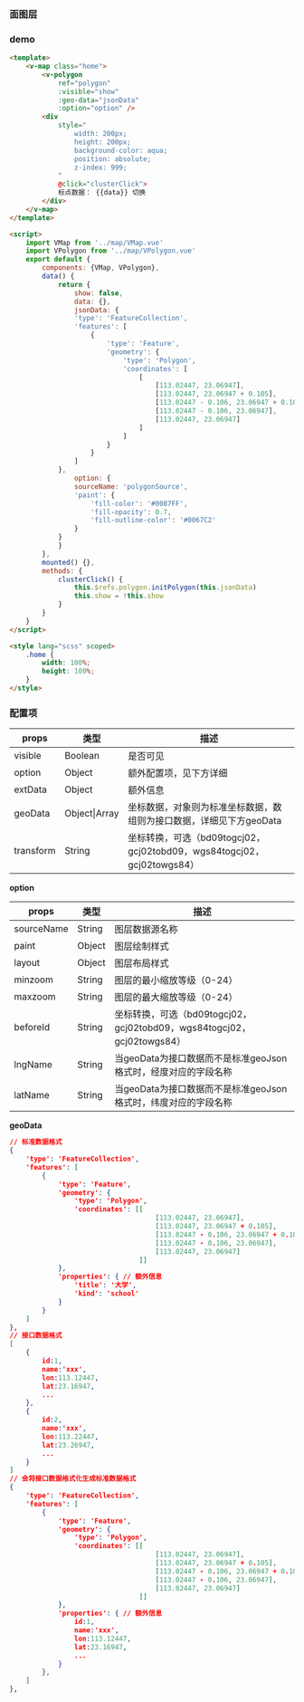 ### 面图层

### demo

```html
<template>
	<v-map class="home">
		<v-polygon
			ref="polygon"
			:visible="show"
			:geo-data="jsonData"
			:option="option" />
		<div
			style="
				width: 200px;
				height: 200px;
				background-color: aqua;
				position: absolute;
				z-index: 999;
			"
			@click="clusterClick">
			标点数据： {{data}} 切换
		</div>
	</v-map>
</template>

<script>
	import VMap from '../map/VMap.vue'
	import VPolygon from '../map/VPolygon.vue'
	export default {
		components: {VMap, VPolygon},
		data() {
			return {
				show: false,
				data: {},
                jsonData: {
				'type': 'FeatureCollection',
				'features': [
					{
						'type': 'Feature',
						'geometry': {
							'type': 'Polygon',
							'coordinates': [
								[
									[113.02447, 23.06947],
									[113.02447, 23.06947 + 0.105],
									[113.02447 - 0.106, 23.06947 + 0.105],
									[113.02447 - 0.106, 23.06947],
									[113.02447, 23.06947]
								]
							]
						}
					}
				]
			},
                option: {
				sourceName: 'polygonSource',
				'paint': {
					'fill-color': '#0087FF',
					'fill-opacity': 0.7,
					'fill-outline-color': '#0067C2'
				}
			}
			}
		},
		mounted() {},
		methods: {
			clusterClick() {
                this.$refs.polygon.initPolygon(this.jsonData)
				this.show = !this.show
			}
		}
	}
</script>

<style lang="scss" scoped>
	.home {
		width: 100%;
		height: 100%;
	}
</style>
```

### 配置项

| props     | 类型    | 描述                                                         |
| --- | --- | --- |
| visible | Boolean | 是否可见 |
| option | Object | 额外配置项，见下方详细 |
| extData | Object | 额外信息 |
| geoData | Object\|Array | 坐标数据，对象则为标准坐标数据，数组则为接口数据，详细见下方geoData |
| transform | String | 坐标转换，可选（bd09togcj02，gcj02tobd09，wgs84togcj02，gcj02towgs84） |

**option**

| props      | 类型   | 描述                                                         |
| ---------- | ------ | ------------------------------------------------------------ |
| sourceName | String | 图层数据源名称                                               |
| paint      | Object | 图层绘制样式                                                 |
| layout     | Object | 图层布局样式                                                 |
| minzoom    | String | 图层的最小缩放等级（0-24）                                   |
| maxzoom    | String | 图层的最大缩放等级（0-24）                                   |
| beforeId   | String | 坐标转换，可选（bd09togcj02，gcj02tobd09，wgs84togcj02，gcj02towgs84） |
| lngName    | String | 当geoData为接口数据而不是标准geoJson格式时，经度对应的字段名称 |
| latName    | String | 当geoData为接口数据而不是标准geoJson格式时，纬度对应的字段名称 |

**geoData**

```json
// 标准数据格式
{
	'type': 'FeatureCollection',
	'features': [
		{
			'type': 'Feature',
			'geometry': {
				'type': 'Polygon',
				'coordinates': [[
									[113.02447, 23.06947],
									[113.02447, 23.06947 + 0.105],
									[113.02447 - 0.106, 23.06947 + 0.105],
									[113.02447 - 0.106, 23.06947],
									[113.02447, 23.06947]
								]]
			},
			'properties': { // 额外信息
				'title': '大学',
				'kind': 'school'
			}
		}
	]
},
// 接口数据格式
[
    {
        id:1,
        name:'xxx',
        lon:113.12447,
        lat:23.16947,
        ...
    },
    {
        id:2,
        name:'xxx',
        lon:113.22447,
        lat:23.26947,
        ...
    }
]
// 会将接口数据格式化生成标准数据格式
{
	'type': 'FeatureCollection',
	'features': [
		{
			'type': 'Feature',
			'geometry': {
				'type': 'Polygon',
				'coordinates': [[
									[113.02447, 23.06947],
									[113.02447, 23.06947 + 0.105],
									[113.02447 - 0.106, 23.06947 + 0.105],
									[113.02447 - 0.106, 23.06947],
									[113.02447, 23.06947]
								]]
			},
			'properties': { // 额外信息
				id:1,
        		name:'xxx',
        		lon:113.12447,
        		lat:23.16947,
                ...
			}
		},
	]
},
```

